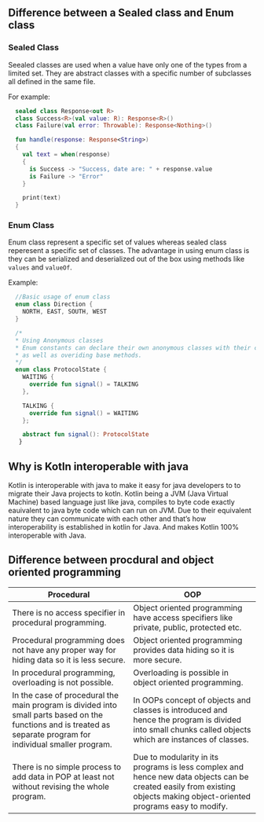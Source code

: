 ## Difference between a Sealed class and Enum class

### Sealed Class
Seealed classes are used when a value have only one of the types from a limited set.
They are abstract classes with a specific number of subclasses all defined in the same file.

For example: 

  ```kotlin
    sealed class Response<out R>
    class Success<R>(val value: R): Response<R>()
    class Failure(val error: Throwable): Response<Nothing>()

    fun handle(response: Response<String>)
    {
      val text = when(response) 
      {
        is Success -> "Success, date are: " + response.value
        is Failure -> "Error"
      }

      print(text)
    }
  ```

### Enum Class
Enum class represent a specific set of values whereas sealed class reperesent a specific set of classes.
The advantage in using enum class is they can be serialized and deserialized out of the box using methods
like  `values` and `valueOf`.

Example:

  ```kotlin
    //Basic usage of enum class
    enum class Direction {
      NORTH, EAST, SOUTH, WEST
    }
  ```
  
  ```kotlin
    /*
    * Using Anonymous classes
    * Enum constants can declare their own anonymous classes with their corresponding methods
    * as well as overiding base methods.
    */
    enum class ProtocolState {
      WAITING {
        override fun signal() = TALKING
      },

      TALKING {
        override fun signal() = WAITING
      };

      abstract fun signal(): ProtocolState
     }
  ```
   
## Why is Kotln interoperable with java
Kotlin is interoperable with java to make it easy for java developers to to migrate their Java projects to
kotln. Kotlin being a JVM (Java Virtual Machine) based language just like java, compiles to byte code exactly eauivalent 
to java byte code which can run on JVM. Due to their equivalent nature they can communicate with each other and that’s
how interoperability is established in kotlin for Java. And makes Kotlin 100% interoperable with Java.

## Difference between procdural and object oriented programming

| Procedural | OOP |
| ---------- | ----------|
| There is no access specifier in procedural programming. | Object oriented programming have access specifiers like private, public, protected etc. |
| Procedural programming does not have any proper way for hiding data so it is less secure. | Object oriented programming provides data hiding so it is more secure.|
| In procedural programming, overloading is not possible. | Overloading is possible in object oriented programming. |
| In the case of procedural the main program is divided into small parts based on the functions and is treated as separate program for individual smaller program. | In OOPs concept of objects and classes is introduced and hence the program is divided into small chunks called objects which are instances of classes. |
| There is no simple process to add data in POP at least not without revising the whole program. | Due to modularity in its programs is less complex and hence new data objects can be created easily from existing objects making object-oriented programs easy to modify. |
